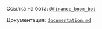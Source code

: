 Ссылка на бота: [`@finance_boom_bot`](https://t.me/finance_boom_bot)

Документация: [`documentation.md`](./docs/documentation.md)
